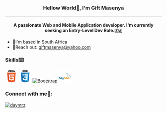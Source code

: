 <h3 align="center">Hellow World👋, I'm Gift Masenya</h3>
<hr>
<h4 align="center">A passionate Web and Mobile Application developer. I'm currently seeking an Entry-Level Dev Role.🇿🇦</h4>
<ul>
  <li>📍I'm based in South Africa</li>
  <li>📧Reach out: <a href="">giftmasenya@yahoo.com</a></li>
</ul>

<h3>Skills⌨️</h3>

<p align="left">
<img src="https://raw.githubusercontent.com/devicons/devicon/master/icons/html5/html5-original-wordmark.svg" alt="html5" width="40" height="40" style="max-width: 100%;">
<img src="https://raw.githubusercontent.com/devicons/devicon/master/icons/css3/css3-original-wordmark.svg" alt="css3" width="40" height="40" style="max-width: 100%;">
<img src="https://raw.githubusercontent.com/danielcranney/readme-generator/main/public/icons/skills/bootstrap-colored.svg" width="36" height="36" alt="Bootstrap" style="max-width: 100%;">
  <img src="https://raw.githubusercontent.com/devicons/devicon/master/icons/mysql/mysql-original-wordmark.svg" alt="mysql" width="40" height="40" style="max-width: 100%;">
</p>

<h3>Connect with me🔌:</h3>
<a href="https://www.linkedin.com/in/gift-masenya-389a0113a/">
<img align="center" src="https://raw.githubusercontent.com/rahuldkjain/github-profile-readme-generator/master/src/images/icons/Social/linked-in-alt.svg" alt="daymrz" height="30" width="40" style="max-width: 100%;">
</a>

